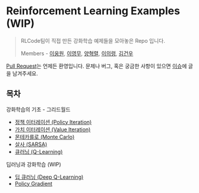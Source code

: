# Reinforcement Learning Examples (WIP)

> RLCode팀이 직접 만든 강화학습 예제들을 모아놓은 Repo 입니다.
>
> Members - [이웅원](https://github.com/dnddnjs), [이영무](https://github.com/zzing0907), [양혁렬](https://github.com/Hyeokreal), [이의령](https://github.com/wooridle), [김건우](https://github.com/keon)

[Pull Request](https://github.com/rlcode/reinforcement-learning/pulls)는 언제든 환영입니다.
문제나 버그, 혹은 궁금한 사항이 있으면 [이슈](https://github.com/rlcode/reinforcement-learning/issues)에 글을 남겨주세요.

## 목차

강화학습의 기초 - 그리드월드

- [정책 이터레이션 (Policy Iteration)](./01_policy_iteration)
- [가치 이터레이션 (Value Iteration)](./02_value_iteration)
- [몬테카를로 (Monte Carlo)](./03_monte_carlo)
- [살사 (SARSA)](./04_sarsa)
- [큐러닝 (Q-Learning)](./05_q_learning)

딥러닝과 강화학습 (WIP)
- [딥 큐러닝 (Deep Q-Learning)]()
- [Policy Gradient]()
